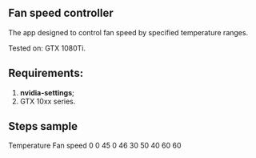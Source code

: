 ## Fan speed controller

The app designed to control fan speed by specified temperature ranges.

Tested on: GTX 1080Ti.

## Requirements:
1. **nvidia-settings**;
2. GTX 10xx series.

## Steps sample
Temperature     Fan speed
0               0
45              0
46              30
50              40
60              60


